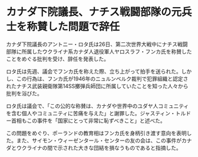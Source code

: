# カナダ下院議長、ナチス戦闘部隊の元兵士を称賛した問題で辞任

カナダ下院議長のアントニー・ロタ氏は26日、第二次世界大戦中にナチス戦闘部隊に所属したウクライナ系カナダ人退役軍人ヤロスラフ・フンカ氏を称賛したことをめぐる批判を受け、辞任を発表した。

ロタ氏は先週、議会でフンカ氏を称えた際、立ち上がって拍手を送られた。しかし、この行為は、フンカ氏が1946年のニュルンベルク裁判で犯罪組織と認定されたナチス武装親衛隊第14SS擲弾兵師団に所属していたことを知った人々から批判を浴びた。

ロタ氏は議会で、「この公的な称賛は、カナダや世界中のユダヤ人コミュニティを含む個人やコミュニティに苦痛を与えた」と謝罪した。ジャスティン・トルドー首相もこの事件を「国家にとって非常に恥ずべきこと」と述べた。

この問題をめぐり、ポーランドの教育相はフンカ氏を身柄引き渡す意向を表明した。また、サイモン・ウィーゼンタール・センターの友の会は、この事件がカナダとウクライナの間で示された大きな団結を損なうものであると指摘した。

